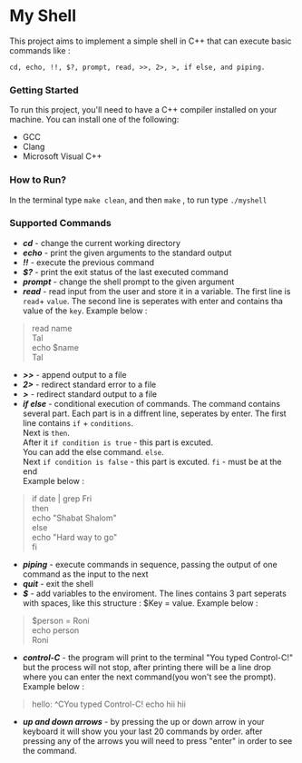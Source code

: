 # My Shell

This project aims to implement a simple shell in C++ that can execute basic commands like :
```
cd, echo, !!, $?, prompt, read, >>, 2>, >, if else, and piping.
```

### Getting Started
To run this project, you'll need to have a C++ compiler installed on your machine. You can install one of the following:
- GCC
- Clang
- Microsoft Visual C++

### How to Run? 

In the terminal type `make clean`, and then `make` , to run type `./myshell` 

### Supported Commands
- ***cd*** - change the current working directory
- ***echo*** - print the given arguments to the standard output
- ***!!*** - execute the previous command
- ***$?*** - print the exit status of the last executed command
- ***prompt***  - change the shell prompt to the given argument
- ***read***  - read input from the user and store it in a variable. The first line is `read`+ `value`. The second line is seperates with enter and contains tha value of the `key`. Example below : 
> read name   
> Tal   
> echo $name   
> Tal     

- ***>>*** - append output to a file
- ***2>*** - redirect standard error to a file
- ***>*** - redirect standard output to a file
- ***if else*** - conditional execution of commands. The command contains several part. Each part is in a diffrent line, seperates by enter.
The first line contains `if` + `conditions`.     
Next is `then`.   
After it `if condition is true` - this part is excuted.  
You can add the else command. 
  `else`.  
  Next `if condition is false` - this part is excuted. 
  `fi` - must be at the end  
  Example below : 
> if date | grep Fri  
> then   
>   echo "Shabat Shalom"   
> else     
>     echo "Hard way to go"   
> fi 

- ***piping*** - execute commands in sequence, passing the output of one command as the input to the next
- ***quit*** - exit the shell
- ***$*** - add variables to the enviroment. The lines contains 3 part seperats with spaces, like this structure : $Key = value.  Example below : 
> $person =  Roni   
> echo person   
> Roni 

- ***control-C*** - the program will print to the terminal "You typed Control-C!" but the process will not stop, after printing there will be a line drop where you can enter the next command(you won't see the prompt). Example below :
>  hello: ^CYou typed Control-C!
>  echo hii
>  hii

- ***up and down arrows*** - by pressing the up or down arrow in your keyboard it will show you your last 20 commands by order. after pressing any of the arrows you will need to press "enter" in order to see the command.

